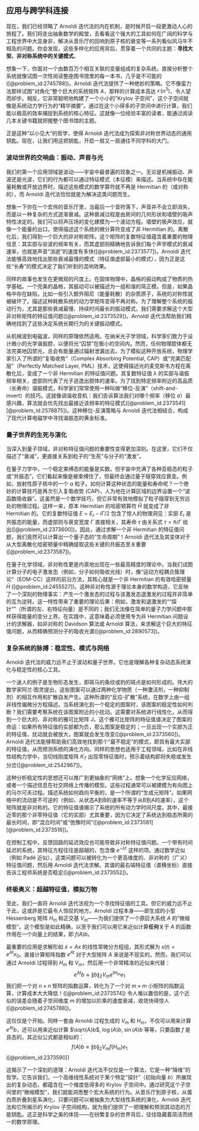 ## 应用与跨学科连接

现在，我们已经领略了 Arnoldi 迭代法的内在机制，是时候开启一段更激动人心的旅程了。我们将走出抽象数学的殿堂，去看看这个强大的工具如何在广阔的科学与工程世界中大显身非，解决从音乐厅的回响到原子核的衰变等一系列看似风马牛不相及的问题。你会发现，这些多样化的应用背后，贯穿着一个共同的主题：**寻找大型、非对称系统中的关键模式**。

想象一下，你面对一个由数百万个相互关联的变量组成的复杂系统。直接分析整个系统就像试图一次性阅读整座图书馆里的每一本书，几乎是不可能的([@problem_id:2745788])。Arnoldi 迭代法提供了一种绝妙的策略。它不像蛮力法那样试图“对角化”整个巨大的系统矩阵 $A$，那样的计算成本高达 $\mathcal{O}(n^3)$，令人望而却步。相反，它非常聪明地构建了一个小小的“Krylov 子空间”，这个子空间就像是系统动力学行为的“精华摘要”。通过在这个小得多的子空间中进行计算，我们能以极高的效率捕捉到系统的核心特征。这就像一位经验丰富的读者，能通过阅读几本关键书籍就把握整个图书馆的主题。

正是这种“以小见大”的哲学，使得 Arnoldi 迭代法成为探索非对称世界动态的通用钥匙。现在，让我们用这把钥匙，开启一扇又一扇通往不同学科的大门。

### 波动世界的交响曲：振动、声音与光

我们的第一个应用领域是波动——宇宙中最普遍的现象之一。无论是机械振动、声波还是光波，它们的行为都可以通过特征模式（本征模）来描述。当系统中存在能量耗散或开放边界时，描述这些模式的数学算符就不再是 Hermitian 的（或对称的），而 Arnoldi 迭代法恰恰就是为解决这类问题而生。

想象一下你在一个宏伟的音乐厅里，当最后一个音符落下，声音并不会立即消失，而是以一种复杂的方式逐渐衰减。这种衰减过程是由房间的几何形状和墙壁的吸声特性决定的。我们可以将声压场的变化建模为一个波动方程。墙壁的吸声效应，就像一个能量的出口，使得描述这个系统的微分算符变成了非 Hermitian 的。离散化后，我们得到一个巨大的非对称矩阵。这个矩阵的复数特征值蕴含着重要的物理信息：其实部与驻波的频率有关，而其虚部则精确地告诉我们每个声学模式的衰减速率，也就是声音“消逝”的速度有多快([@problem_id:2373577])。Arnoldi 迭代法能够高效地找出那些衰减最慢的模式（特征值虚部最小的模式），因为正是这些“长寿”的模式决定了我们听到的混响效果。

同样的故事也发生在更微观的尺度上。在固体物理中，晶格的振动构成了物质的热学基础。一个完美的晶格，其振动可以被描述为一组和谐的简正模。但是，如果晶格中存在缺陷，比如一些引入额外阻尼（能量耗散）的杂质原子，系统的对称性就被破坏了。描述这种耗散系统的动力学矩阵变得不再对称。为了理解整个系统的振动行为，尤其是那些衰减最慢、持续时间最长的振动模式，我们需要求解这个大型非对称矩阵的特征值问题([@problem_id:2373529])。Arnoldi 迭代法帮助我们精确地找到了这些决定系统长期行为的关键振动模式。

从机械波到电磁波，同样的原理依然适用。在纳米光子学领域，科学家们致力于设计微小的光学谐振腔，以便将光“囚禁”在极小的空间内。然而，任何物理腔体都无法完美地囚禁光，总会有能量通过辐射泄漏出去。为了模拟这种开放系统，物理学家引入了所谓的“复吸收势”（Complex Absorbing Potential, CAP）或“完美匹配层”（Perfectly Matched Layer, PML）技术，这使得描述光的麦克斯韦方程在离散化后，变成了一个非 Hermitian 的特征值问题。其复数特征值 $\lambda$ 的实部与谐振频率相关，虚部则代表了光子逃逸出腔体的速率。为了找到特定频率附近的高品质（长寿命）谐振模式，科学家们常常使用一种叫做“移位-反演”（shift-and-invert）的技巧。这就像调谐收音机：我们告诉算法我们对哪个频率（移位 $\sigma$）最感兴趣，算法就会优先找出最接近该频率的特征模式([@problem_id:2373541] [@problem_id:2578875])。这种移位-反演策略与 Arnoldi 迭代法相结合，构成了现代计算电磁学中寻找谐振态的黄金标准。

### 量子世界的生死与演化

当深入到量子领域，非对称特征值问题的重要性变得更加深刻。在这里，它们不仅描述了“衰减”，更直接关系到粒子的“生死”与分子的“激发”。

在量子力学中，一个稳定束缚态的能量是实数。但宇宙中充满了各种亚稳态的粒子或“共振态”，它们看起来像是被束缚住了，但最终会通过量子隧穿效应衰变。例如，放射性原子核中的一个 $\alpha$ 粒子。如何计算这种状态的能量和寿命呢？一个绝妙的计算技巧是再次引入复吸收势 (CAP)，人为地在计算区域的边界设置一个“波函数吸收器”。这虽然是一个数学技巧，但它非常有效地模拟了粒子隧穿到无穷远处的物理过程。这样一来，原本 Hermitian 的哈密顿算符 $\hat{H}$ 就变成了非 Hermitian 的。它的复数特征值 $E = E_r - i\Gamma/2$ 包含了惊人的物理洞见：实部 $E_r$ 是共振态的能量，而虚部则与衰变宽度 $\Gamma$ 直接相关，其寿命 $\tau$ 由关系式 $\tau = \hbar/\Gamma$ 给出([@problem_id:2373600])。因此，通过求解一个非 Hermitian 的特征值问题，我们竟然可以计算出一个量子态的“生命周期”！Arnoldi 迭代法及其变体对于从大型离散化哈密顿量中精确提取这些关键的共振态至关重要([@problem_id:2373587])。

在量子化学领域，非对称性更是内禀地出现在一些最高精度的理论中。当我们试图计算分子的电子激发态（例如，分子如何吸收光线）时，像“运动方程耦合簇理论”（EOM-CC）这样的前沿方法，其核心就是一个非 Hermitian 的有效哈密顿量 $\bar{H}$ ([@problem_id:2455527])。这种非对称性源于理论本身的数学构造，它反映了一个深刻的物理事实：产生一个激发态的过程与该激发态退激发的过程并非简单的互为逆转。这一特性带来了重要的理论后果：例如，激发和退激发的““探针””（所谓的左、右特征向量）是不同的；我们无法像在简单的量子力学问题中那样获得能量的变分上界。在实践中，这意味着必须使用专为非 Hermitian 问题设计的求解器，如非对称的 Davidson 算法或 Arnoldi 算法，来求解这个巨大的特征值问题，从而精确预测分子的吸收光谱([@problem_id:2890573])。

### 复杂系统的脉搏：稳定性、模式与网络

Arnoldi 迭代法的威力远不止于波动和量子世界。它也是理解各种复杂动态系统演化与稳定性的核心工具。

一个迷人的例子是生物形态发生，即斑马的条纹或豹的斑点是如何形成的。伟大的数学家阿兰·图灵提出，这些图案可以通过两种化学物质（一种激活剂，一种抑制剂）的相互作用和扩散自发产生。这种所谓的“反应-扩散”系统，在数学上由一组非线性偏微分方程描述。当系统演化到一个稳定的图案时，该图案的稳定性如何判断？我们需要考察系统在该图案附近的小扰动。这需要对系统进行线性化，从而得到一个巨大的、非对称的雅可比矩阵 $J$。这个雅可比矩阵的特征值谱决定了图案的命运：如果所有特征值的实部都为负，那么图案是稳定的；一旦出现一个实部为正的特征值，扰动就会被放大，图案就会发生改变([@problem_id:2373560])。Arnoldi 迭代法能够帮助我们高效地找到那个“最不稳定”的模式，即具有最大实部的特征值，从而预测系统的演化方向。同样的思想也适用于工程领域，比如在非线性结构力学中，当切线刚度矩阵 $K_T$ 出现零特征值时，预示着结构即将失稳或发生分岔([@problem_id:2542967])。

这种分析稳定性的思想还可以推广到更抽象的“网络”上。想象一个化学反应网络，或者一个描述信息在社交网络上传播的模型。这些过程通常可以被建模为有向图上的马尔可夫过程。描述系统如何趋向平衡的，是一个所谓的“生成元矩阵”。如果网络中的流动是不可逆的（例如，从状态A到B的速率不等于从B到A的速率），这个矩阵就是非对称的。它的特征值谱揭示了系统的所有动力学时间尺度。其中，最接近零的那个非零特征值（它的实部）尤其重要，因为它决定了系统达到稳态所需的最长时间，即“混合时间”或“弛豫时间”([@problem_id:2373581] [@problem_id:2373516])。

在控制工程中，反馈回路的延迟效应也可能导致非对称特征值问题。一个带有时间延迟的系统，其特征方程往往是超越的，包含像 $e^{-\lambda\tau}$ 这样的项。通过数学近似（例如 Padé 近似），这类问题可以被转化为一个更高维度的、非对称的（广义）特征值问题，然后用 Arnoldi 迭代法求解。其谱的最右端特征值（谱横坐标）直接告诉工程师系统是否稳定([@problem_id:2373552])。

### 终极奥义：超越特征值，模拟万物

至此，我们一直将 Arnoldi 迭代法视为一个寻找特征值的工具。但它的威力远不止于此，这或許是它最令人惊叹的地方。Arnoldi 过程本身——即生成的小型 Hessenberg 矩阵 $H_m$ 和正交基 $V_m$——为我们提供了一个原巨大系统 $A$ 的“微缩模型”。这个模型是如此精确，以至于我们可以用它来近似计算**任何**关于 $A$ 的函数作用在一个向量上的结果，即 $f(A)b$。

最重要的应用是求解形如 $\dot{x} = Ax$ 的线性常微分方程组，其形式解为 $x(t) = e^{At}x_0$。直接计算矩阵指数 $e^{At}$ 对于大型矩阵 $A$ 来说是不现实的。然而，我们可以通过 Arnoldi 过程得到 $H_m$ 和 $V_m$，然后用一个非常精准的近似来代替：
$$
e^{At}b \approx \|b\|_2 V_m e^{tH_m} e_1
$$
我们把一个对 $n \times n$ 矩阵的指数运算，转化为了一个对 $m \times m$ 小矩阵的指数运算，计算成本大大降低！([@problem_id:2373574]) 令人难以置信的是，这个近似的误差会随着子空间维度 $m$ 的增加以阶乘的速度衰减，收敛快得惊人([@problem_id:2745788])。

这仅仅是个开始。同样一套由 Arnoldi 过程生成的 $V_m$ 和 $H_m$，不仅可以用来计算 $e^{At}b$，还可以用来近似计算 $\sqrt{A}b$, $\log(A)b$, $\sin(A)b$ 等等，只要函数 $f$ 是良态的。其近似公式都是相似的：
$$
f(A)b \approx \|b\|_2 V_m f(H_m) e_1
$$
([@problem_id:2373590])

这揭示了一个深刻的道理：Arnoldi 迭代法不仅仅是一个算法，它是一种“降维”的哲学。它告诉我们，一个高维线性系统对于某个特定“探针”（初始向量 $b$）所展现出的复杂动态，都蕴含在一个维度低得多的 Krylov 子空间中。通过研究这个子空间里的“微缩模型”，我们就能洞悉整个宏大系统的行为。从音乐厅到原子核，从蛋白质折叠到星系演化，只要问题可以被抽象为大型线性系统的演化，Arnoldi 迭代法和它所揭示的 Krylov 子空间结构，就为我们提供了一把理解和预测其动态的万能钥匙。这正是科学之美的体现——在纷繁复杂的世界背后，往往隐藏着简洁而统一的数学原理。